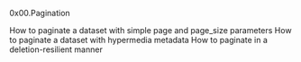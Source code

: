 0x00.Pagination

How to paginate a dataset with simple page and page_size parameters
How to paginate a dataset with hypermedia metadata
How to paginate in a deletion-resilient manner
